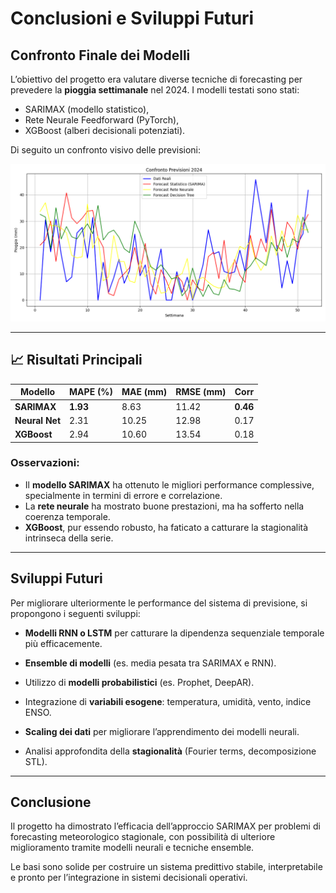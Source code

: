 # Conclusioni e Sviluppi Futuri

## Confronto Finale dei Modelli

L’obiettivo del progetto era valutare diverse tecniche di forecasting per prevedere la **pioggia settimanale** nel 2024.
I modelli testati sono stati:

- SARIMAX (modello statistico),
- Rete Neurale Feedforward (PyTorch),
- XGBoost (alberi decisionali potenziati).

Di seguito un confronto visivo delle previsioni:

![Confronto Previsioni](img/versusplot.png)

---

## 📈 Risultati Principali

| Modello          | MAPE (%) | MAE (mm) | RMSE (mm) | Corr     |
|------------------|----------|----------|-----------|----------|
| **SARIMAX**      | **1.93** | 8.63     | 11.42     | **0.46** |
| **Neural Net**   | 2.31     | 10.25    | 12.98     | 0.17     |
| **XGBoost**      | 2.94     | 10.60    | 13.54     | 0.18     |

### Osservazioni:

- Il **modello SARIMAX** ha ottenuto le migliori performance complessive, specialmente in termini di errore e correlazione.
- La **rete neurale** ha mostrato buone prestazioni, ma ha sofferto nella coerenza temporale.
- **XGBoost**, pur essendo robusto, ha faticato a catturare la stagionalità intrinseca della serie.

---

## Sviluppi Futuri

Per migliorare ulteriormente le performance del sistema di previsione, si propongono i seguenti sviluppi:

- **Modelli RNN o LSTM** per catturare la dipendenza sequenziale temporale più efficacemente.
- **Ensemble di modelli** (es. media pesata tra SARIMAX e RNN).
- Utilizzo di **modelli probabilistici** (es. Prophet, DeepAR).

- Integrazione di **variabili esogene**: temperatura, umidità, vento, indice ENSO.
- **Scaling dei dati** per migliorare l’apprendimento dei modelli neurali.
- Analisi approfondita della **stagionalità** (Fourier terms, decomposizione STL).
---

## Conclusione

Il progetto ha dimostrato l’efficacia dell’approccio SARIMAX per problemi di forecasting meteorologico stagionale,
con possibilità di ulteriore miglioramento tramite modelli neurali e tecniche ensemble.

Le basi sono solide per costruire un sistema predittivo stabile, interpretabile e pronto per
l’integrazione in sistemi decisionali operativi.

